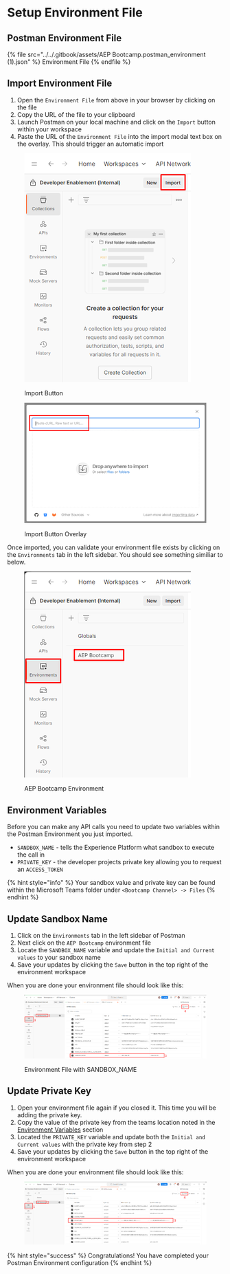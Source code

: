 # Setup Environment File

## Postman Environment File

{% file src="../../.gitbook/assets/AEP Bootcamp.postman_environment (1).json" %}
Environment File
{% endfile %}



## **Import Environment File**

1. Open the `Environment File` from above in your browser by clicking on the file
2. Copy the URL of the file to your clipboard
3. Launch Postman on your local machine and click on the `Import` button within your workspace
4. Paste the URL of the `Environment File` into the import modal text box on the overlay.  This should trigger an automatic import

<div>

<figure><img src="../../.gitbook/assets/import-button.png" alt=""><figcaption><p>Import Button</p></figcaption></figure>

 

<figure><img src="../../.gitbook/assets/import-button-overlay.png" alt=""><figcaption><p>Import Button Overlay</p></figcaption></figure>

</div>

Once imported, you can validate your environment file exists by clicking on the `Environments` tab in the left sidebar.  You should see something similiar to below.

<figure><img src="../../.gitbook/assets/environment-validation.png" alt=""><figcaption><p>AEP Bootcamp Environment</p></figcaption></figure>

## Environment Variables

Before you can make any API calls you need to update two variables within the Postman Environment you just imported.&#x20;

* `SANDBOX_NAME` - tells the Experience Platform what sandbox to execute the call in
* `PRIVATE_KEY` - the developer projects private key allowing you to request an `ACCESS_TOKEN`

{% hint style="info" %}
Your sandbox value and private key can be found within the Microsoft Teams folder under `<Bootcamp Channel> -> Files`
{% endhint %}

## Update Sandbox Name

1. Click on the `Environments` tab in the left sidebar of Postman
2. Next click on the `AEP Bootcamp` environment file
3. Locate the `SANDBOX_NAME` variable and update the `Initial and Current values` to your sandbox name
4. Save your updates by clicking the `Save` button in the top right of the environment workspace

When you are done your environment file should look like this:

<figure><img src="../../.gitbook/assets/sandbox-update.png" alt=""><figcaption><p>Environment File with SANDBOX_NAME</p></figcaption></figure>



## Update Private Key

1. Open your environment file again if you closed it.  This time you will be adding the private key.
2. Copy the value of the private key from the teams location noted in the [Environment Variables](import-api-collection.md#environment-variables) section
3. Located the `PRIVATE_KEY` variable and update both the  `Initial and Current values` with the private key from step 2
4. Save your updates by clicking the `Save` button in the top right of the environment workspace

When you are done your environment file should look like this:

<figure><img src="../../.gitbook/assets/private-key-update.png" alt=""><figcaption></figcaption></figure>

{% hint style="success" %}
Congratulations! You have completed your Postman Environment configuration
{% endhint %}
